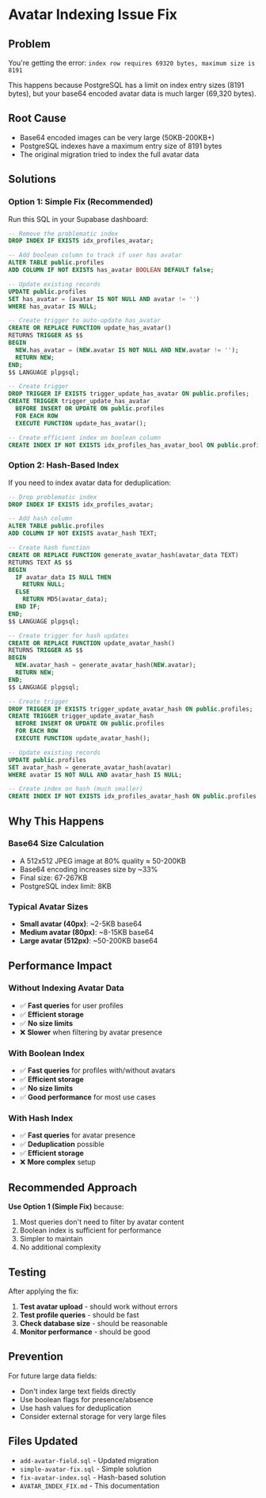 # Avatar Indexing Issue Fix

## Problem
You're getting the error: `index row requires 69320 bytes, maximum size is 8191`

This happens because PostgreSQL has a limit on index entry sizes (8191 bytes), but your base64 encoded avatar data is much larger (69,320 bytes).

## Root Cause
- Base64 encoded images can be very large (50KB-200KB+)
- PostgreSQL indexes have a maximum entry size of 8191 bytes
- The original migration tried to index the full avatar data

## Solutions

### Option 1: Simple Fix (Recommended)
Run this SQL in your Supabase dashboard:

```sql
-- Remove the problematic index
DROP INDEX IF EXISTS idx_profiles_avatar;

-- Add boolean column to track if user has avatar
ALTER TABLE public.profiles 
ADD COLUMN IF NOT EXISTS has_avatar BOOLEAN DEFAULT false;

-- Update existing records
UPDATE public.profiles 
SET has_avatar = (avatar IS NOT NULL AND avatar != '') 
WHERE has_avatar IS NULL;

-- Create trigger to auto-update has_avatar
CREATE OR REPLACE FUNCTION update_has_avatar()
RETURNS TRIGGER AS $$
BEGIN
  NEW.has_avatar = (NEW.avatar IS NOT NULL AND NEW.avatar != '');
  RETURN NEW;
END;
$$ LANGUAGE plpgsql;

-- Create trigger
DROP TRIGGER IF EXISTS trigger_update_has_avatar ON public.profiles;
CREATE TRIGGER trigger_update_has_avatar
  BEFORE INSERT OR UPDATE ON public.profiles
  FOR EACH ROW
  EXECUTE FUNCTION update_has_avatar();

-- Create efficient index on boolean column
CREATE INDEX IF NOT EXISTS idx_profiles_has_avatar_bool ON public.profiles (has_avatar) WHERE has_avatar = true;
```

### Option 2: Hash-Based Index
If you need to index avatar data for deduplication:

```sql
-- Drop problematic index
DROP INDEX IF EXISTS idx_profiles_avatar;

-- Add hash column
ALTER TABLE public.profiles 
ADD COLUMN IF NOT EXISTS avatar_hash TEXT;

-- Create hash function
CREATE OR REPLACE FUNCTION generate_avatar_hash(avatar_data TEXT)
RETURNS TEXT AS $$
BEGIN
  IF avatar_data IS NULL THEN
    RETURN NULL;
  ELSE
    RETURN MD5(avatar_data);
  END IF;
END;
$$ LANGUAGE plpgsql;

-- Create trigger for hash updates
CREATE OR REPLACE FUNCTION update_avatar_hash()
RETURNS TRIGGER AS $$
BEGIN
  NEW.avatar_hash = generate_avatar_hash(NEW.avatar);
  RETURN NEW;
END;
$$ LANGUAGE plpgsql;

-- Create trigger
DROP TRIGGER IF EXISTS trigger_update_avatar_hash ON public.profiles;
CREATE TRIGGER trigger_update_avatar_hash
  BEFORE INSERT OR UPDATE ON public.profiles
  FOR EACH ROW
  EXECUTE FUNCTION update_avatar_hash();

-- Update existing records
UPDATE public.profiles 
SET avatar_hash = generate_avatar_hash(avatar) 
WHERE avatar IS NOT NULL AND avatar_hash IS NULL;

-- Create index on hash (much smaller)
CREATE INDEX IF NOT EXISTS idx_profiles_avatar_hash ON public.profiles (avatar_hash) WHERE avatar_hash IS NOT NULL;
```

## Why This Happens

### Base64 Size Calculation
- A 512x512 JPEG image at 80% quality ≈ 50-200KB
- Base64 encoding increases size by ~33%
- Final size: 67-267KB
- PostgreSQL index limit: 8KB

### Typical Avatar Sizes
- **Small avatar (40px)**: ~2-5KB base64
- **Medium avatar (80px)**: ~8-15KB base64  
- **Large avatar (512px)**: ~50-200KB base64

## Performance Impact

### Without Indexing Avatar Data
- ✅ **Fast queries** for user profiles
- ✅ **Efficient storage** 
- ✅ **No size limits**
- ❌ **Slower** when filtering by avatar presence

### With Boolean Index
- ✅ **Fast queries** for profiles with/without avatars
- ✅ **Efficient storage**
- ✅ **No size limits**
- ✅ **Good performance** for most use cases

### With Hash Index
- ✅ **Fast queries** for avatar presence
- ✅ **Deduplication** possible
- ✅ **Efficient storage**
- ❌ **More complex** setup

## Recommended Approach

**Use Option 1 (Simple Fix)** because:
1. Most queries don't need to filter by avatar content
2. Boolean index is sufficient for performance
3. Simpler to maintain
4. No additional complexity

## Testing

After applying the fix:

1. **Test avatar upload** - should work without errors
2. **Test profile queries** - should be fast
3. **Check database size** - should be reasonable
4. **Monitor performance** - should be good

## Prevention

For future large data fields:
- Don't index large text fields directly
- Use boolean flags for presence/absence
- Use hash values for deduplication
- Consider external storage for very large files

## Files Updated

- `add-avatar-field.sql` - Updated migration
- `simple-avatar-fix.sql` - Simple solution
- `fix-avatar-index.sql` - Hash-based solution
- `AVATAR_INDEX_FIX.md` - This documentation
